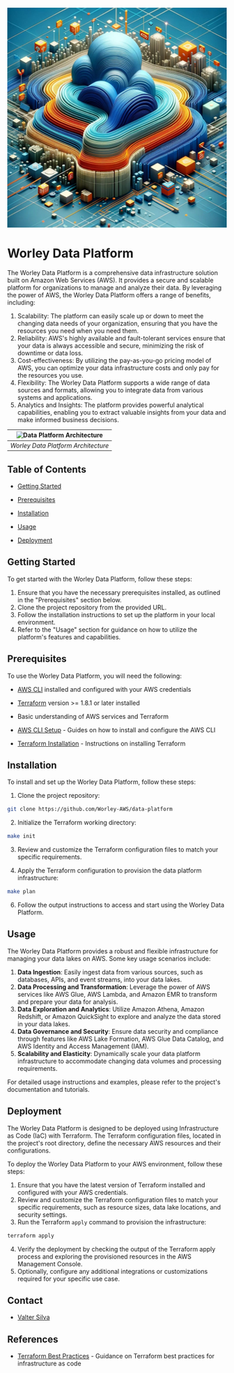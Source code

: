 <!--
  ** MANAGED BY AWS CODE HABITS
  ** DO NOT EDIT THIS FILE
  **
  ** 1) Make all changes to `doc/habits.yaml`
  ** 2) Run `make doc/build` to rebuild this file
  **
-->

![logo][logo]


# Worley Data Platform

The Worley Data Platform is a comprehensive data infrastructure solution built on Amazon Web Services (AWS). It provides a secure and scalable platform for organizations to manage and analyze their data. By leveraging the power of AWS, the Worley Data Platform offers a range of benefits, including:

1. Scalability: The platform can easily scale up or down to meet the changing data needs of your organization, ensuring that you have the resources you need when you need them.
2. Reliability: AWS's highly available and fault-tolerant services ensure that your data is always accessible and secure, minimizing the risk of downtime or data loss.
3. Cost-effectiveness: By utilizing the pay-as-you-go pricing model of AWS, you can optimize your data infrastructure costs and only pay for the resources you use.
4. Flexibility: The Worley Data Platform supports a wide range of data sources and formats, allowing you to integrate data from various systems and applications.
5. Analytics and Insights: The platform provides powerful analytical capabilities, enabling you to extract valuable insights from your data and make informed business decisions.

| ![Data Platform Architecture](https://via.placeholder.com/150) |
|:--:|
| *Worley Data Platform Architecture* |


## Table of Contents

- [Getting Started](#getting-started)

- [Prerequisites](#prerequisites)

- [Installation](#installation)

- [Usage](#usage)



- [Deployment](#deployment)

## Getting Started

To get started with the Worley Data Platform, follow these steps:

1. Ensure that you have the necessary prerequisites installed, as outlined in the "Prerequisites" section below.
2. Clone the project repository from the provided URL.
3. Follow the installation instructions to set up the platform in your local environment.
4. Refer to the "Usage" section for guidance on how to utilize the platform's features and capabilities.


## Prerequisites
  To use the Worley Data Platform, you will need the following:

- [AWS CLI](https://aws.amazon.com/cli/) installed and configured with your AWS credentials
- [Terraform](https://www.terraform.io/) version >= 1.8.1 or later installed
- Basic understanding of AWS services and Terraform

- [AWS CLI Setup](https://docs.aws.amazon.com/cli/latest/userguide/cli-chap-install.html) - Guides on how to install and configure the AWS CLI
- [Terraform Installation](https://learn.hashicorp.com/tutorials/terraform/install-cli) - Instructions on installing Terraform


## Installation
To install and set up the Worley Data Platform, follow these steps:

1. Clone the project repository:
```bash
git clone https://github.com/Worley-AWS/data-platform
```

2. Initialize the Terraform working directory:
```bash
make init
```

3. Review and customize the Terraform configuration files to match your specific requirements.

4. Apply the Terraform configuration to provision the data platform infrastructure:
```bash
make plan
```

6. Follow the output instructions to access and start using the Worley Data Platform.


## Usage
The Worley Data Platform provides a robust and flexible infrastructure for managing your data lakes on AWS. Some key usage scenarios include:

1. **Data Ingestion**: Easily ingest data from various sources, such as databases, APIs, and event streams, into your data lakes.
2. **Data Processing and Transformation**: Leverage the power of AWS services like AWS Glue, AWS Lambda, and Amazon EMR to transform and prepare your data for analysis.
3. **Data Exploration and Analytics**: Utilize Amazon Athena, Amazon Redshift, or Amazon QuickSight to explore and analyze the data stored in your data lakes.
4. **Data Governance and Security**: Ensure data security and compliance through features like AWS Lake Formation, AWS Glue Data Catalog, and AWS Identity and Access Management (IAM).
5. **Scalability and Elasticity**: Dynamically scale your data platform infrastructure to accommodate changing data volumes and processing requirements.

For detailed usage instructions and examples, please refer to the project's documentation and tutorials.



## Deployment
The Worley Data Platform is designed to be deployed using Infrastructure as Code (IaC) with Terraform. The Terraform configuration files, located in the project's root directory, define the necessary AWS resources and their configurations.

To deploy the Worley Data Platform to your AWS environment, follow these steps:

1. Ensure that you have the latest version of Terraform installed and configured with your AWS credentials.
2. Review and customize the Terraform configuration files to match your specific requirements, such as resource sizes, data lake locations, and security settings.
3. Run the Terraform `apply` command to provision the infrastructure:
```bash
terraform apply
```
4. Verify the deployment by checking the output of the Terraform apply process and exploring the provisioned resources in the AWS Management Console.
5. Optionally, configure any additional integrations or customizations required for your specific use case.

## Contact
- [Valter Silva](mailto:valter.silva@worley.com)


## References
- [Terraform Best Practices](https://www.terraform-best-practices.com/) - Guidance on Terraform best practices for infrastructure as code





[repo]: https://github.com/Worley-AWS/data-platform
[logo]: doc/data-platform.jpeg

[AWS Data Platform]: https://aws.amazon.com/big-data/datalakes-and-analytics/



